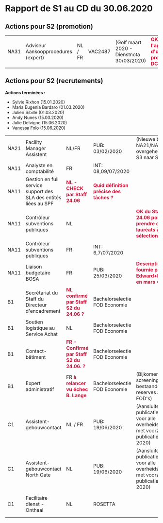 <link rel="stylesheet" href="https://newdevprojects.github.io/S2/S2.css">
<link rel="stylesheet" href="S2.css">

# Rapport de S1 au CD du 30.06.2020

## Actions pour S2 (promotion)

<table>
    <tr><td>NA31</td><td>Adviseur Aankoopprocedures (expert)</td><td>NL / FR</td><td>VAC2487</td><td>(Golf maart 2020 - Dienstnota 30/03/2020)</td><td><font color="crimson"><b>OK - à l'agenda d'un prochain DC</b></font></td></tr>
</table>

## Actions pour S2 (recrutements)

**Actions terminées :**

* Sylvie Rixhon (15.01.2020)
* Maria Eugenia Bardaro (01.03.2020)
* Julien Sibille (01.03.2020)
* Andy Nunes (15.03.2020)
* Julie Delvigne (15.06.2020)
* Vanessa Folo (15.06.2020)

<table>
        <tr>
            <td>NA21</td>
            <td>Facility Manager Assistent</td>
            <td>NL/FR</td>
            <td>PUB: 03/02/2020</td>
            <td>(Nieuwe behoefte NA21/NA11 overgeheveld van S3 naar S2)</td>
            <td>Testen uitgesteld <font color="crimson"><b>CORONA</td>
        </tr>
        <tr>
            <td>NA11</td>
            <td>Analyste en comptabilité</td>
            <td>FR</td>
            <td>INT: 08,09/07/2020</td>
            <td>&nbsp;</td>
            <td><font color="crimson"><b>OK (Edward+Robert)</td>
        </tr>
        <tr>
            <td>NA11</td>
            <td>Gestion en full service support des SLA des entités liées au SPF</td>
            <td><font color="crimson"><b>NL - CHECK par Staff 24.06</td>
            <td><font color="crimson"><b>Quid définition précise des tâches ?</td>
            <td>&nbsp;</td>
            <td>Publicatie uitgesteld <font color="crimson"><b>CORONA</td>
        </tr>
        <tr>
            <td>NA11</td>
            <td>Contrôleur subventions publiques</td>
            <td>NL</td>
            <td>&nbsp;</td>
            <td><font color="crimson"><b>OK du Staff 24.06 pour prendre deux lauréats à la sélection FR ?</td>
            <td>(geen NL kandidaten ingeschreven voor interview-events)</td>
        </tr>
        <tr>
            <td>NA11</td>
            <td>Contrôleur subventions publiques</td>
            <td>FR</td>
            <td>INT: 6,7/07/2020</td>
            <td>&nbsp;</td>
            <td><font color="crimson"><b>OK (Edward+Robert)</td>
        </tr>
        <tr>
            <td>NA11</td>
            <td>Liaison budgetaire BOSA</td>
            <td>FR</td>
            <td>PUB: 25/03/2020</td>
            <td><font color="crimson"><b>Description fx fournie par Edward+Robert en mars => OK</td>
            <td>Publicatie uitgesteld <font color="crimson"><b>CORONA</td>
        </tr>
        <tr>
            <td>B1</td>
            <td>Secrétariat du Staff du Directeur d'encadrement</td>
            <td><font color="crimson"><b>NL confirmé par Staff S2 du 24.06 ?</td>
            <td>Bachelorselectie FOD Economie</td>
            <td>&nbsp;</td>
            <td>Publicatie uitgesteld</td>
        </tr>
        <tr>
            <td>B1</td>
            <td>Soutien logistique au Service Achat</td>
            <td>NL</td>
            <td>Bachelorselectie FOD Economie</td>
            <td>&nbsp;</td>
            <td>Publicatie uitgesteld <font color="crimson"><b>CORONA</td>
        </tr>
        <tr>
            <td>B1</td>
            <td>Contact-bâtiment</td>
            <td><font color="crimson"><b>FR - Confirmé par Staff S2 du 24.06. ?</td>
            <td>Bachelorselectie FOD Economie</td>
            <td>&nbsp;</td>
            <td>Publicatie uitgesteld <font color="crimson"><b>CORONA</td>
        </tr>
        <tr>
            <td>B1</td>
            <td>Expert administratif</td>
            <td>FR <font color="crimson"><b>à relancer vu échec B. Lange</td>
            <td>Bachelorselectie FOD Economie</td>
            <td>(Bijkomende screening van bestaande reserves andere FOD's)</td>
            <td> / Benoît Lange treedt niet in dienst / akkoord IF op 20/12/2019)</td>
        </tr>
        <tr>
            <td>C1</td>
            <td>Assistent-gebouwcontact</td>
            <td>NL / FR</td>
            <td>PUB: 19/06/2020</td>
            <td>(Aansluiten bij publicatie Selor voor alle overheidsdiensten met voorziene publicatie in 2020)</td>
            <td><font color="crimson"><b>Solution S1 est OK</td>
        </tr>
        <tr>
            <td>C1</td>
            <td>Assistent-gebouwcontact North Gate</td>
            <td>NL</td>
            <td>PUB: 19/06/2020</td>
            <td>(Aansluiten bij publicatie Selor voor alle overheidsdiensten met voorziene publicatie in 2020)</td>
            <td><font color="crimson"><b>Solution S1 est OK</td>
        </tr>
        <tr>
            <td>C1</td>
            <td>Facilitaire dienst - Onthaal</td>
            <td>NL</td>
            <td>ROSETTA</td>
            <td>&nbsp;</td>
            <td><font color="crimson"><b>Interviews prochainement organisés (sept?)</td>
        </tr>
</table>



